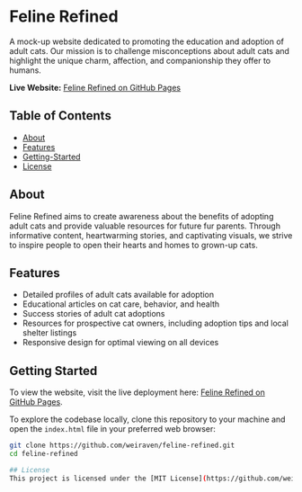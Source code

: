 # Feline Refined

A mock-up website dedicated to promoting the education and adoption of adult cats. Our mission is to challenge misconceptions about adult cats and highlight the unique charm, affection, and companionship they offer to humans.

**Live Website:** [Feline Refined on GitHub Pages](https://weiraven.github.io/feline-refined/)

## Table of Contents

- [About](#about)
- [Features](#features)
- [Getting-Started](#getting-started)
- [License](#license)

## About

Feline Refined aims to create awareness about the benefits of adopting adult cats and provide valuable resources for future fur parents. Through informative content, heartwarming stories, and captivating visuals, we strive to inspire people to open their hearts and homes to grown-up cats.

## Features

- Detailed profiles of adult cats available for adoption
- Educational articles on cat care, behavior, and health
- Success stories of adult cat adoptions
- Resources for prospective cat owners, including adoption tips and local shelter listings
- Responsive design for optimal viewing on all devices

## Getting Started

To view the website, visit the live deployment here: [Feline Refined on GitHub Pages](https://weiraven.github.io/feline-refined/).

To explore the codebase locally, clone this repository to your machine and open the `index.html` file in your preferred web browser:

```bash
git clone https://github.com/weiraven/feline-refined.git
cd feline-refined

## License
This project is licensed under the [MIT License](https://github.com/weiraven/feline-refined/blob/main/LICENSE).
